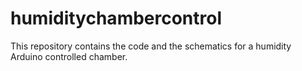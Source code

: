# humiditychambercontrol
This repository contains the code and the schematics for a humidity Arduino controlled chamber. 
